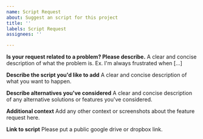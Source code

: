 ```yaml
---
name: Script Request
about: Suggest an script for this project
title: ''
labels: Script Request
assignees: ''

---
```


**Is your request related to a problem? Please describe.**
A clear and concise description of what the problem is. Ex. I'm always frustrated when [...]

**Describe the script you'd like to add**
A clear and concise description of what you want to happen.

**Describe alternatives you've considered**
A clear and concise description of any alternative solutions or features you've considered.

**Additional context**
Add any other context or screenshots about the feature request here.

**Link to script**
Please put a public google drive or dropbox link.
